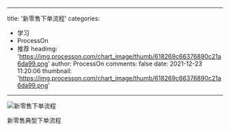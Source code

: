
---
title: '新零售下单流程'
categories: 
 - 学习
 - ProcessOn
 - 推荐
headimg: 'https://img.processon.com/chart_image/thumb/618269c66376890c21a6da99.png'
author: ProcessOn
comments: false
date: 2021-12-23 11:20:06
thumbnail: 'https://img.processon.com/chart_image/thumb/618269c66376890c21a6da99.png'
---

<div>   
<img class="thumb" alt="新零售下单流程" src="https://img.processon.com/chart_image/thumb/618269c66376890c21a6da99.png" referrerpolicy="no-referrer">
<p>新零售典型下单流程</p>  
</div>
            
